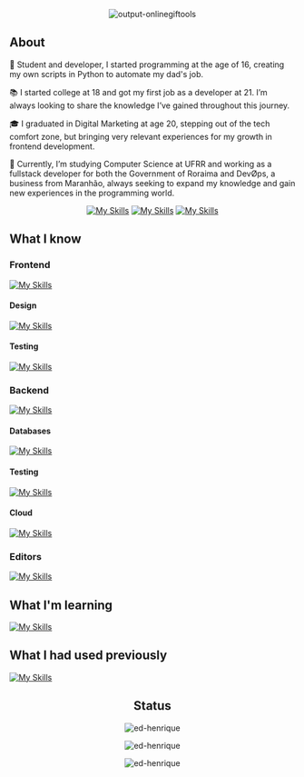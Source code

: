 <div align="center" style="{ border-radius: 50% }">
  
![output-onlinegiftools](https://github.com/ed-henrique/ed-henrique/assets/62185704/8f0f3432-6bdd-4251-ac8b-ebebd9fa0646)

</div>

## About

🚀 Student and developer, I started programming at the age of 16, creating my own scripts in Python to automate my dad's job.

📚 I started college at 18 and got my first job as a developer at 21. I’m always looking to share the knowledge I’ve gained throughout this journey.

🎓 I graduated in Digital Marketing at age 20, stepping out of the tech comfort zone, but bringing very relevant experiences for my growth in frontend development.

🧩 Currently, I’m studying Computer Science at UFRR and working as a fullstack developer for both the Government of Roraima and DevO̸ps, a business from Maranhão, always seeking to expand my knowledge and gain new experiences in the programming world.

<div align="center">
  
  [![My Skills](https://skillicons.dev/icons?i=linkedin)](https://www.linkedin.com/in/ed-hfm/)
  [![My Skills](https://skillicons.dev/icons?i=devto)](https://dev.to/ed_henrique)
  [![My Skills](https://skillicons.dev/icons?i=github)](https://github.com/ed-henrique)

</div>

## What I know

### Frontend

[![My Skills](https://skillicons.dev/icons?i=react,materialui,bootstrap,html,css,js,ts)](https://skillicons.dev)

#### Design

[![My Skills](https://skillicons.dev/icons?i=figma,ps)](https://skillicons.dev)

#### Testing

[![My Skills](https://skillicons.dev/icons?i=selenium)](https://skillicons.dev)

### Backend

[![My Skills](https://skillicons.dev/icons?i=bash,c,cs,cpp,cmake,dart,docker,express,flutter,git,linux,mongodb,nodejs,py)](https://skillicons.dev)

#### Databases

[![My Skills](https://skillicons.dev/icons?i=sequelize,supabase,mongodb,postgres,sqlite)](https://skillicons.dev)

#### Testing

[![My Skills](https://skillicons.dev/icons?i=jest)](https://skillicons.dev)

#### Cloud

[![My Skills](https://skillicons.dev/icons?i=aws,gcp,azure)](https://skillicons.dev)

### Editors

[![My Skills](https://skillicons.dev/icons?i=neovim,vscode,vim,lua)](https://skillicons.dev)

## What I'm learning

[![My Skills](https://skillicons.dev/icons?i=django,flask,go,java,jquery,nginx,php,laravel,redis,rust,spring)](https://skillicons.dev)

## What I had used previously

[![My Skills](https://skillicons.dev/icons?i=dotnet,haskell,heroku,rabbitmq,regex,svelte,vue)](https://skillicons.dev)

<div align="center">

<h2>Status</h2>
  
<p><img src="https://github-readme-stats.vercel.app/api/top-langs?username=ed-henrique&show_icons=true&locale=en&layout=compact&hide=vhdl,cmake,assembly,c%2b%2b,html&hide_border=true&bg_color=0d1117&text_color=ffffff&title_color=ffffff&hide_title=true&langs_count=6&card_width=444" alt="ed-henrique" /></p>

<p><img src="https://github-readme-stats.vercel.app/api?username=ed-henrique&show_icons=true&locale=en&hide_border=true&bg_color=0d1117&text_color=ffffff&title_color=fb8c00&icon_color=fb8c00&hide_title=true" alt="ed-henrique" /></p>

<p><img src="https://github-readme-streak-stats.herokuapp.com?user=ed-henrique&theme=highcontrast&hide_border=true&background=0d1117" alt="ed-henrique" /></p>
  
</div>
